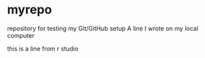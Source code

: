 # myrepo
repository for testing my Git/GitHub setup
A line I wrote on my local computer  

this is a line from r studio

